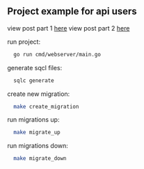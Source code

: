 ## Project example for api users

view post part 1 [here](https://wiliamvj.com/posts/api-golang-parte-1)
view post part 2 [here](https://wiliamvj.com/posts/api-golang-parte-2)

run project:
```bash
  go run cmd/webserver/main.go
```

generate sqcl files:
```bash
  sqlc generate
```

create new migration:
```bash
  make create_migration
```

run migrations up:
```bash
  make migrate_up
```

run migrations down:
```bash
  make migrate_down
```
